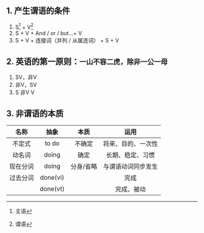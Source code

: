 ## 1. 产生谓语的条件
1. S[^1] + V[^2]
2. S + V + And / or / but…+ V
3. S + V + 连接词（并列 / 从属连词） + S + V 

## 2. 英语的第一原则：`一山不容二虎，除非一公一母`
1. SV，非V
2. 非V，SV
3. S  非V  V

## 3. 非谓语的本质
|   名称   |   抽象   |   本质    |        运用        |
|:--------:|:--------:|:---------:|:------------------:|
|  不定式  |  to do   |  不确定   | 将来、目的、一次性 |
|  动名词  |  doing   |   确定    |  长期、稳定、习惯  |
| 现在分词 |  doing   | 分身/省略 | 与谓语动词同步发生 |
| 过去分词 | done(vi) |           |        完成        |
|          | done(vt) |           |     完成、被动     |









[^1]: 主语
[^2]: 谓语
